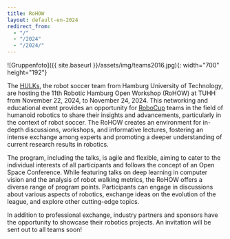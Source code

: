 ```yaml
---
title: RoHOW
layout: default-en-2024
redirect_from:
  - "/"
  - "/2024"
  - "/2024/"
---
```


![Gruppenfoto]({{ site.baseurl }}/assets/img/teams2016.jpg){: width="700" height="192"}

The <a href="https://www.hulks.de/">HULKs</a>, the robot soccer team from Hamburg University of Technology, are hosting the 11th Robotic Hamburg Open Workshop (RoHOW) at TUHH from November 22, 2024, to November 24, 2024. This networking and educational event provides an opportunity for <a href="https://www.robocup.org/">RoboCup</a> teams in the field of humanoid robotics to share their insights and advancements, particularly in the context of robot soccer. The RoHOW creates an environment for in-depth discussions, workshops, and informative lectures, fostering an intense exchange among experts and promoting a deeper understanding of current research results in robotics.

The program, including the talks, is agile and flexible, aiming to cater to the individual interests of all participants and follows the concept of an Open Space Conference. While featuring talks on deep learning in computer vision and the analysis of robot walking metrics, the RoHOW offers a diverse range of program points. Participants can engage in discussions about various aspects of robotics, exchange ideas on the evolution of the league, and explore other cutting-edge topics.

In addition to professional exchange, industry partners and sponsors have the opportunity to showcase their robotics projects. An invitation will be sent out to all teams soon!

